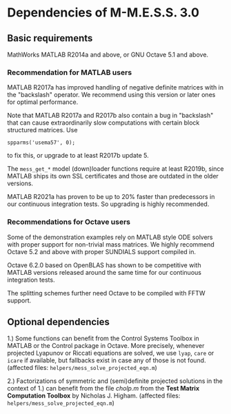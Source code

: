 # Dependencies of M-M.E.S.S. 3.0

## Basic requirements

MathWorks MATLAB R2014a and above, or GNU Octave 5.1 and above.

### Recommendation for MATLAB users

MATLAB R2017a has improved handling of negative definite matrices with in the
"backslash" operator. We recommend using this version or later ones for optimal
performance.

Note that MATLAB R2017a and R2017b also contain a bug in "backslash" that can
cause extraordinarily slow computations with certain block structured matrices.
Use

```
spparms('usema57', 0);
```

to fix this, or upgrade to at least R2017b update 5.

The `mess_get_*` model (down)loader functions require at least R2019b,
since MATLAB ships its own SSL certificates and those are outdated in
the older versions.

MATLAB R2021a has proven to be up to 20% faster than predecessors in
our continuous integration tests. So upgrading is highly recommended.

### Recommendations for Octave users

Some of the demonstration examples rely on MATLAB style ODE solvers
with proper support for non-trivial mass matrices. We highly recommend
Octave 5.2 and above with proper SUNDIALS support compiled in.

Octave 6.2.0 based on OpenBLAS has shown to be competitive with MATLAB
versions released around the same time for our continuous integration tests.

The splitting schemes further need Octave to be compiled with FFTW support.

## Optional dependencies

1.) Some functions can benefit from the Control Systems Toolbox in MATLAB or the
Control package in Octave. More precisely, whenever projected Lyapunov or
Riccati equations are solved, we use `lyap`, `care` or `icare` if available,
but fallbacks exist in case any of those is not found.
(affected files: `helpers/mess_solve_projected_eqn.m`)

2.) Factorizations of symmetric and (semi)definite projected solutions in the
context of 1.) can benefit from the file *cholp.m* from the **Test
Matrix Computation Toolbox** by Nicholas J. Higham.
(affected files: `helpers/mess_solve_projected_eqn.m`)
